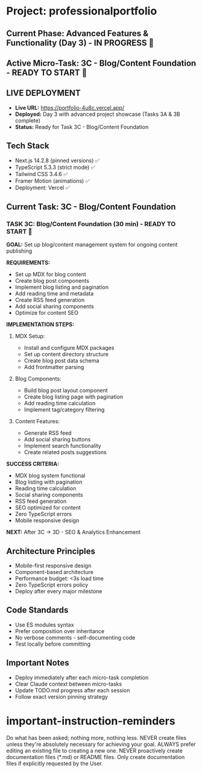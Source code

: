 # Project: professionalportfolio

## Current Phase: Advanced Features & Functionality (Day 3) - IN PROGRESS 🎯
## Active Micro-Task: 3C - Blog/Content Foundation - READY TO START 🎯

## LIVE DEPLOYMENT
- **Live URL:** https://portfolio-4u8c.vercel.app/
- **Deployed:** Day 3 with advanced project showcase (Tasks 3A & 3B complete)
- **Status:** Ready for Task 3C - Blog/Content Foundation

## Tech Stack
- Next.js 14.2.8 (pinned versions) ✅
- TypeScript 5.3.3 (strict mode) ✅
- Tailwind CSS 3.4.6 ✅
- Framer Motion (animations) ✅
- Deployment: Vercel ✅

## Current Task: 3C - Blog/Content Foundation

### TASK 3C: Blog/Content Foundation (30 min) - READY TO START 🎯

**GOAL:** Set up blog/content management system for ongoing content publishing

**REQUIREMENTS:**
- Set up MDX for blog content
- Create blog post components
- Implement blog listing and pagination
- Add reading time and metadata
- Create RSS feed generation
- Add social sharing components
- Optimize for content SEO

**IMPLEMENTATION STEPS:**
1. MDX Setup:
   - Install and configure MDX packages
   - Set up content directory structure
   - Create blog post data schema
   - Add frontmatter parsing

2. Blog Components:
   - Build blog post layout component
   - Create blog listing page with pagination
   - Add reading time calculation
   - Implement tag/category filtering

3. Content Features:
   - Generate RSS feed
   - Add social sharing buttons
   - Implement search functionality
   - Create related posts suggestions

**SUCCESS CRITERIA:**
- MDX blog system functional
- Blog listing with pagination
- Reading time calculation
- Social sharing components
- RSS feed generation
- SEO optimized for content
- Zero TypeScript errors
- Mobile responsive design

**NEXT:** After 3C → 3D - SEO & Analytics Enhancement

## Architecture Principles
- Mobile-first responsive design
- Component-based architecture
- Performance budget: <3s load time
- Zero TypeScript errors policy
- Deploy after every major milestone

## Code Standards
- Use ES modules syntax
- Prefer composition over inheritance  
- No verbose comments - self-documenting code
- Test locally before committing

## Important Notes
- Deploy immediately after each micro-task completion
- Clear Claude context between micro-tasks
- Update TODO.md progress after each session
- Follow exact version pinning strategy


# important-instruction-reminders
Do what has been asked; nothing more, nothing less.
NEVER create files unless they're absolutely necessary for achieving your goal.
ALWAYS prefer editing an existing file to creating a new one.
NEVER proactively create documentation files (*.md) or README files. Only create documentation files if explicitly requested by the User.